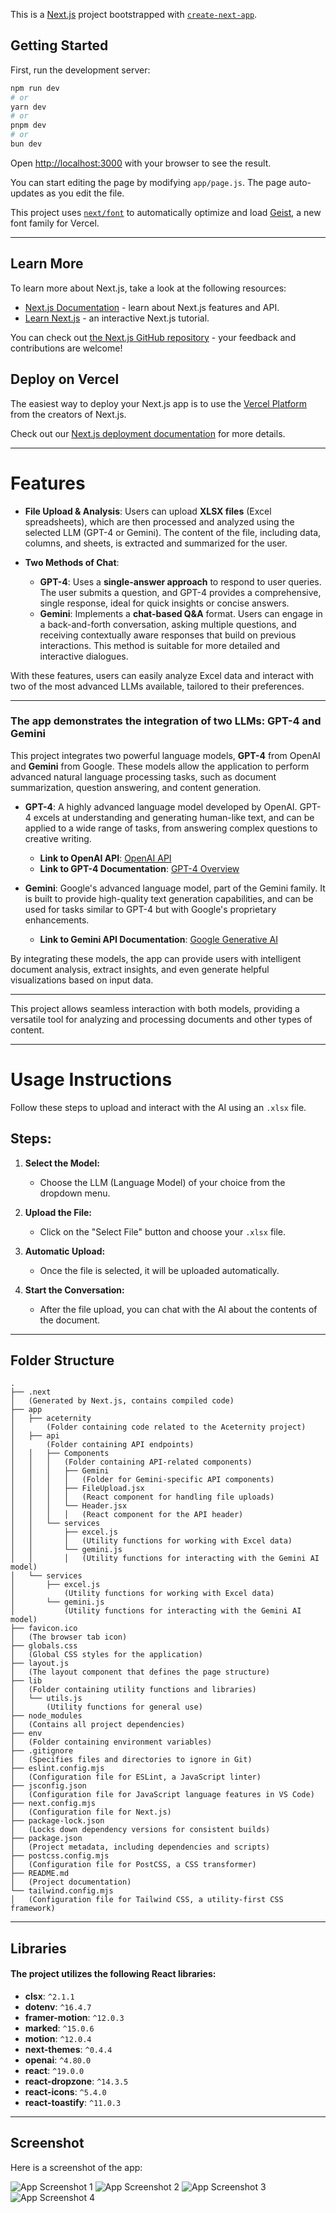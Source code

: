 This is a [Next.js](https://nextjs.org) project bootstrapped with [`create-next-app`](https://github.com/vercel/next.js/tree/canary/packages/create-next-app).

## Getting Started

First, run the development server:

```bash
npm run dev
# or
yarn dev
# or
pnpm dev
# or
bun dev
```

Open [http://localhost:3000](http://localhost:3000) with your browser to see the result.

You can start editing the page by modifying `app/page.js`. The page auto-updates as you edit the file.

This project uses [`next/font`](https://nextjs.org/docs/app/building-your-application/optimizing/fonts) to automatically optimize and load [Geist](https://vercel.com/font), a new font family for Vercel.

---

## Learn More

To learn more about Next.js, take a look at the following resources:

- [Next.js Documentation](https://nextjs.org/docs) - learn about Next.js features and API.
- [Learn Next.js](https://nextjs.org/learn) - an interactive Next.js tutorial.

You can check out [the Next.js GitHub repository](https://github.com/vercel/next.js) - your feedback and contributions are welcome!

## Deploy on Vercel

The easiest way to deploy your Next.js app is to use the [Vercel Platform](https://vercel.com/new?utm_medium=default-template&filter=next.js&utm_source=create-next-app&utm_campaign=create-next-app-readme) from the creators of Next.js.

Check out our [Next.js deployment documentation](https://nextjs.org/docs/app/building-your-application/deploying) for more details.

---

# Features

- **File Upload & Analysis**: Users can upload **XLSX files** (Excel spreadsheets), which are then processed and analyzed using the selected LLM (GPT-4 or Gemini). The content of the file, including data, columns, and sheets, is extracted and summarized for the user.
  
- **Two Methods of Chat**:
  - **GPT-4**: Uses a **single-answer approach** to respond to user queries. The user submits a question, and GPT-4 provides a comprehensive, single response, ideal for quick insights or concise answers.
  - **Gemini**: Implements a **chat-based Q&A** format. Users can engage in a back-and-forth conversation, asking multiple questions, and receiving contextually aware responses that build on previous interactions. This method is suitable for more detailed and interactive dialogues.

With these features, users can easily analyze Excel data and interact with two of the most advanced LLMs available, tailored to their preferences.

---

### The app demonstrates the integration of two LLMs: GPT-4 and Gemini

This project integrates two powerful language models, **GPT-4** from OpenAI and **Gemini** from Google. These models allow the application to perform advanced natural language processing tasks, such as document summarization, question answering, and content generation.

- **GPT-4**: A highly advanced language model developed by OpenAI. GPT-4 excels at understanding and generating human-like text, and can be applied to a wide range of tasks, from answering complex questions to creative writing.
  - **Link to OpenAI API**: [OpenAI API](https://platform.openai.com/docs)
  - **Link to GPT-4 Documentation**: [GPT-4 Overview](https://openai.com/research/gpt-4)

- **Gemini**: Google's advanced language model, part of the Gemini family. It is built to provide high-quality text generation capabilities, and can be used for tasks similar to GPT-4 but with Google's proprietary enhancements.
  - **Link to Gemini API Documentation**: [Google Generative AI](https://developers.google.com/generative-ai)

By integrating these models, the app can provide users with intelligent document analysis, extract insights, and even generate helpful visualizations based on input data.

---
This project allows seamless interaction with both models, providing a versatile tool for analyzing and processing documents and other types of content.

---
# Usage Instructions

Follow these steps to upload and interact with the AI using an `.xlsx` file.

## Steps:

1. **Select the Model:**
   - Choose the LLM (Language Model) of your choice from the dropdown menu.

2. **Upload the File:**
   - Click on the "Select File" button and choose your `.xlsx` file.

3. **Automatic Upload:**
   - Once the file is selected, it will be uploaded automatically.

4. **Start the Conversation:**
   - After the file upload, you can chat with the AI about the contents of the document.

---

## Folder Structure

```
.
├── .next 
│   (Generated by Next.js, contains compiled code)
├── app 
│   ├── aceternity 
│       (Folder containing code related to the Aceternity project)
│   ├── api 
│       (Folder containing API endpoints)
│   │   ├── Components 
│   │   │   (Folder containing API-related components)
│   │   │   ├── Gemini 
│   │   │   │   (Folder for Gemini-specific API components)
│   │   │   ├── FileUpload.jsx 
│   │   │   │   (React component for handling file uploads)
│   │   │   └── Header.jsx 
│   │   │   │   (React component for the API header)
│   │   └── services 
│   │       ├── excel.js 
│   │       │   (Utility functions for working with Excel data)
│   │       └── gemini.js 
│   │       │   (Utility functions for interacting with the Gemini AI model)
│   └── services 
│       ├── excel.js 
│           (Utility functions for working with Excel data)
│       └── gemini.js 
│           (Utility functions for interacting with the Gemini AI model)
├── favicon.ico 
│   (The browser tab icon)
├── globals.css 
│   (Global CSS styles for the application)
├── layout.js 
│   (The layout component that defines the page structure)
├── lib 
│   (Folder containing utility functions and libraries)
│   └── utils.js 
│       (Utility functions for general use)
├── node_modules 
│   (Contains all project dependencies)
├── env 
│   (Folder containing environment variables)
├── .gitignore 
│   (Specifies files and directories to ignore in Git)
├── eslint.config.mjs 
│   (Configuration file for ESLint, a JavaScript linter)
├── jsconfig.json 
│   (Configuration file for JavaScript language features in VS Code)
├── next.config.mjs 
│   (Configuration file for Next.js)
├── package-lock.json 
│   (Locks down dependency versions for consistent builds)
├── package.json 
│   (Project metadata, including dependencies and scripts)
├── postcss.config.mjs 
│   (Configuration file for PostCSS, a CSS transformer)
├── README.md 
│   (Project documentation)
└── tailwind.config.mjs 
│   (Configuration file for Tailwind CSS, a utility-first CSS framework)
```
---

## Libraries

#### The project utilizes the following React libraries:

- **clsx**: `^2.1.1`
- **dotenv**: `^16.4.7`
- **framer-motion**: `^12.0.3`
- **marked**: `^15.0.6`
- **motion**: `^12.0.4`
- **next-themes**: `^0.4.4`
- **openai**: `^4.80.0`
- **react**: `^19.0.0`
- **react-dropzone**: `^14.3.5`
- **react-icons**: `^5.4.0`
- **react-toastify**: `^11.0.3`

---
## Screenshot

Here is a screenshot of the app:

![App Screenshot 1](./public/ss1.png)
![App Screenshot 2](./public/ss2.png)
![App Screenshot 3](./public/ss3.png)
![App Screenshot 4](./public/ss4.png)


